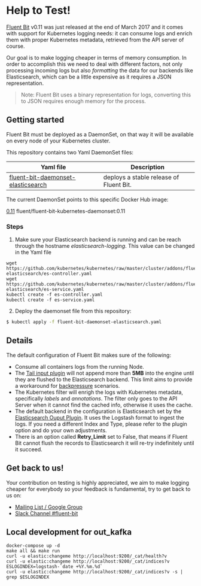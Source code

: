 # Help to Test!

[Fluent Bit](http://fluentbit.io) v0.11 was just released at the end of March 2017 and it comes with support for Kubernetes logging needs: it can consume logs and enrich them with proper Kubernetes metadata, retrieved from the API server of course.

Our goal is to make logging cheaper in terms of memory consumption. In order to accomplish this we need to deal with different factors, not only processing incoming logs but also _formatting_ the data for our backends like Elasticsearch, which can be a little expensive as it requires a JSON representation.

> Note: Fluent Bit uses a binary representation for logs, converting this to JSON requires enough memory for the process.

## Getting started

Fluent Bit must be deployed as a DaemonSet, on that way it will be available on every node of your Kubernetes cluster.

This repository contains two Yaml DaemonSet files:

| Yaml file | Description |
|-----------|-------------|
| [fluent-bit-daemonset-elasticsearch](fluent-bit-daemonset-elasticsearch.yaml) | deploys a stable release of Fluent Bit. |

The current DaemonSet points to this specific Docker Hub image:

[0.11](https://hub.docker.com/r/fluent/fluent-bit-kubernetes-daemonset/tags/) fluent/fluent-bit-kubernetes-daemonset:0.11

### Steps

1. Make sure your Elasticsearch backend is running and can be reach through the hostname _elasticsearch-logging_. This value can be changed in the Yaml file

```
wget https://github.com/kubernetes/kubernetes/raw/master/cluster/addons/fluentd-elasticsearch/es-controller.yaml
wget https://github.com/kubernetes/kubernetes/raw/master/cluster/addons/fluentd-elasticsearch/es-service.yaml
kubectl create -f es-controller.yaml
kubectl create -f es-service.yaml
```

2. Deploy the daemonset file from this repository:

```bash
$ kubectl apply -f fluent-bit-daemonset-elasticsearch.yaml
```

## Details

The default configuration of Fluent Bit makes sure of the following:

- Consume all containers logs from the running Node.
- The [Tail input plugin](http://fluentbit.io/documentation/0.11/input/tail.html) will not append more than __5MB__  into the engine until they are flushed to the Elasticsearch backend. This limit aims to provide a workaround for [backpressure](http://fluentbit.io/documentation/0.11/configuration/backpressure.html) scenarios.
- The Kubernetes filter will enrigh the logs with Kubernetes metadata, specifically _labels_ and _annotations_. The filter only goes to the API Server when it cannot find the cached info, otherwise it uses the cache.
- The default backend in the configuration is Elasticsearch set by the [Elasticsearch Ouput Plugin](http://fluentbit.io/documentation/0.11/output/elasticsearch.html). It uses the Logstash format to ingest the logs. If you need a different Index and Type, please refer to the plugin option and do your own adjustments.
- There is an option called __Retry_Limit__ set to False, that means if Fluent Bit cannot flush the records to Elasticsearch it will re-try indefinitely until it succeed.

## Get back to us!

Your contribution on testing is highly appreciated, we aim to make logging cheaper for everybody so your feedback is fundamental, try to get back to us on:

- [Mailing List / Google Group](https://groups.google.com/forum/#!forum/fluent-bit)
- [Slack Channel #fluent-bit](http://slack.fluentd.org)

## Local development for out_kafka

```
docker-compose up -d
make all && make run
curl -u elastic:changeme http://localhost:9200/_cat/health?v
curl -u elastic:changeme http://localhost:9200/_cat/indices?v
ESLOGINDEX=logstash-`date +%Y.%m.%d`
curl -u elastic:changeme http://localhost:9200/_cat/indices?v -s | grep $ESLOGINDEX
```
